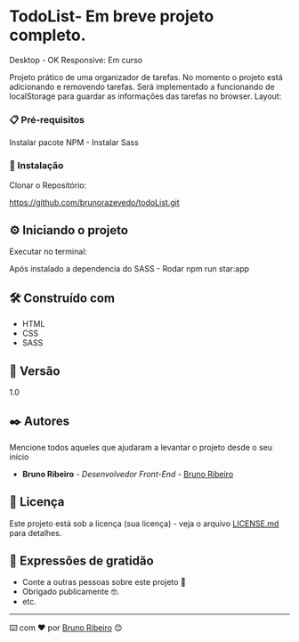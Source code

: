 # TodoList- Em breve projeto completo.
Desktop - OK 
Responsive: Em curso

Projeto prático de uma organizador de tarefas.
No momento o projeto está adicionando e removendo tarefas.
Será implementado a funcionando de localStorage para guardar as informações das tarefas no browser.
Layout: 



### 📋 Pré-requisitos

Instalar pacote NPM - 
Instalar  Sass

### 🔧 Instalação

Clonar o Repositório:

https://github.com/brunorazevedo/todoList.git


## ⚙️ Iniciando o projeto

Executar no terminal:

Após instalado a dependencia do SASS - 
Rodar npm run star:app

## 🛠️ Construído com

 - HTML
 - CSS
 - SASS

## 📌 Versão

1.0

## ✒️ Autores

Mencione todos aqueles que ajudaram a levantar o projeto desde o seu início

* **Bruno Ribeiro** - *Desenvolvedor Front-End* - [Bruno Ribeiro](https://github.com/brunorazevedo)


## 📄 Licença

Este projeto está sob a licença (sua licença) - veja o arquivo [LICENSE.md](https://github.com/usuario/projeto/licenca) para detalhes.

## 🎁 Expressões de gratidão

* Conte a outras pessoas sobre este projeto 📢
* Obrigado publicamente 🤓.
* etc.


---
⌨️ com ❤️ por [Bruno Ribeiro](https://github.com/brunorazevedo) 😊
